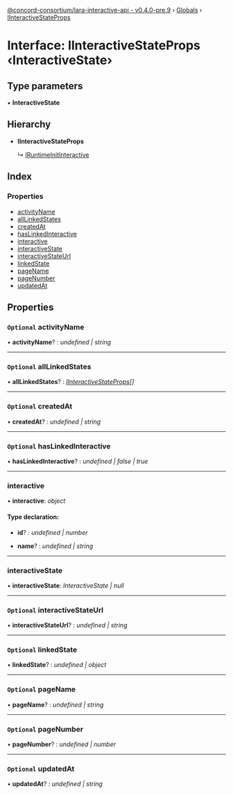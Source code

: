 [@concord-consortium/lara-interactive-api - v0.4.0-pre.9](../README.md) › [Globals](../globals.md) › [IInteractiveStateProps](iinteractivestateprops.md)

# Interface: IInteractiveStateProps ‹**InteractiveState**›

## Type parameters

▪ **InteractiveState**

## Hierarchy

* **IInteractiveStateProps**

  ↳ [IRuntimeInitInteractive](iruntimeinitinteractive.md)

## Index

### Properties

* [activityName](iinteractivestateprops.md#optional-activityname)
* [allLinkedStates](iinteractivestateprops.md#optional-alllinkedstates)
* [createdAt](iinteractivestateprops.md#optional-createdat)
* [hasLinkedInteractive](iinteractivestateprops.md#optional-haslinkedinteractive)
* [interactive](iinteractivestateprops.md#interactive)
* [interactiveState](iinteractivestateprops.md#interactivestate)
* [interactiveStateUrl](iinteractivestateprops.md#optional-interactivestateurl)
* [linkedState](iinteractivestateprops.md#optional-linkedstate)
* [pageName](iinteractivestateprops.md#optional-pagename)
* [pageNumber](iinteractivestateprops.md#optional-pagenumber)
* [updatedAt](iinteractivestateprops.md#optional-updatedat)

## Properties

### `Optional` activityName

• **activityName**? : *undefined | string*

___

### `Optional` allLinkedStates

• **allLinkedStates**? : *[IInteractiveStateProps](iinteractivestateprops.md)[]*

___

### `Optional` createdAt

• **createdAt**? : *undefined | string*

___

### `Optional` hasLinkedInteractive

• **hasLinkedInteractive**? : *undefined | false | true*

___

###  interactive

• **interactive**: *object*

#### Type declaration:

* **id**? : *undefined | number*

* **name**? : *undefined | string*

___

###  interactiveState

• **interactiveState**: *InteractiveState | null*

___

### `Optional` interactiveStateUrl

• **interactiveStateUrl**? : *undefined | string*

___

### `Optional` linkedState

• **linkedState**? : *undefined | object*

___

### `Optional` pageName

• **pageName**? : *undefined | string*

___

### `Optional` pageNumber

• **pageNumber**? : *undefined | number*

___

### `Optional` updatedAt

• **updatedAt**? : *undefined | string*
